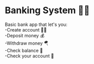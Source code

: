 # Banking System 💸💸

Basic bank app that let's you:  
-Create account 🙍‍♂️   
-Deposit money 💰   
-Withdraw money 🪂   
-Check balance 💱   
-Check your account 🧮   
